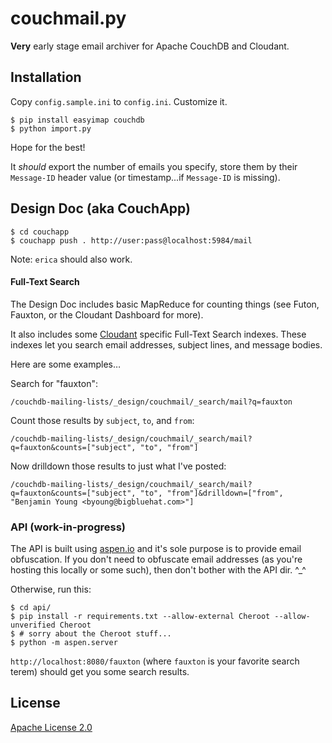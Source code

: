 # couchmail.py

**Very** early stage email archiver for Apache CouchDB
and Cloudant.

## Installation

Copy `config.sample.ini` to `config.ini`.
Customize it.

    $ pip install easyimap couchdb
    $ python import.py

Hope for the best!

It *should* export the number of emails you specify,
store them by their `Message-ID` header value (or
timestamp...if `Message-ID` is missing).

## Design Doc (aka CouchApp)

    $ cd couchapp
    $ couchapp push . http://user:pass@localhost:5984/mail

Note: `erica` should also work.

#### Full-Text Search

The Design Doc includes basic MapReduce for counting things (see Futon, Fauxton, or the Cloudant Dashboard for more).

It also includes some [Cloudant](http://cloudant.com/) specific Full-Text Search indexes. These indexes let you search email addresses, subject lines, and message bodies.

Here are some examples…

Search for "fauxton":

```
/couchdb-mailing-lists/_design/couchmail/_search/mail?q=fauxton
```

Count those results by `subject`, `to`, and `from`:

```
/couchdb-mailing-lists/_design/couchmail/_search/mail?q=fauxton&counts=["subject", "to", "from"]
```

Now drilldown those results to just what I've posted:

```
/couchdb-mailing-lists/_design/couchmail/_search/mail?q=fauxton&counts=["subject", "to", "from"]&drilldown=["from", "Benjamin Young <byoung@bigbluehat.com>"]
```

### API (work-in-progress)

The API is built using [aspen.io](http://aspen.io/) and it's sole purpose is to provide email obfuscation. If you don't need to obfuscate email addresses (as you're hosting this locally or some such), then don't bother with the API dir. ^_^

Otherwise, run this:

```
$ cd api/
$ pip install -r requirements.txt --allow-external Cheroot --allow-unverified Cheroot
$ # sorry about the Cheroot stuff...
$ python -m aspen.server
```

`http://localhost:8080/fauxton` (where `fauxton` is your favorite search terem) should get you some search results.

## License

[Apache License 2.0](http://www.apache.org/licenses/LICENSE-2.0.html)
